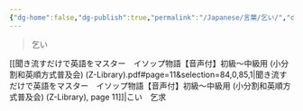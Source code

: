 ```yaml
---
{"dg-home":false,"dg-publish":true,"permalink":"/Japanese/言葉/乞い/","dgPassFrontmatter":true}
---
```



>  乞い

[[聞き流すだけで英語をマスター　イソップ物語【音声付】初級～中級用 (小分割和英順方式普及会) (Z-Library).pdf#page=11&selection=84,0,85,1|聞き流すだけで英語をマスター　イソップ物語【音声付】初級～中級用 (小分割和英順方式普及会) (Z-Library), page 11]]|こい　乞求